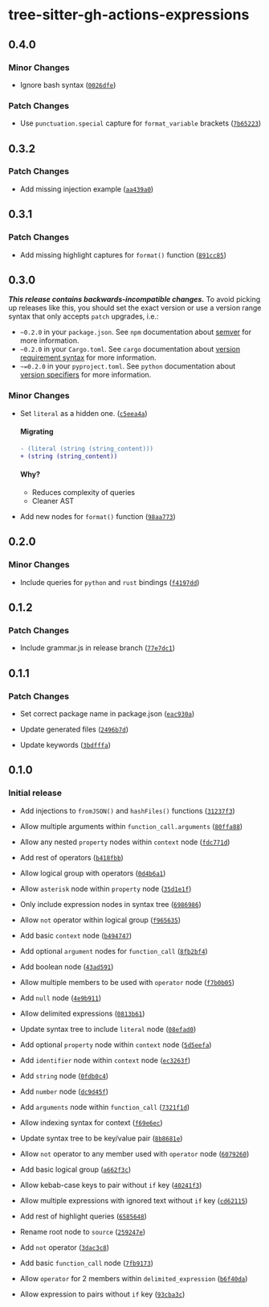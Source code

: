 # tree-sitter-gh-actions-expressions

## 0.4.0

### Minor Changes

- Ignore bash syntax ([`0026dfe`](https://github.com/Hdoc1509/tree-sitter-gh-actions-expressions/commit/0026dfef1ee1074b6bb1558f41d38af7d5fb6874))

### Patch Changes

- Use `punctuation.special` capture for `format_variable` brackets ([`7b65223`](https://github.com/Hdoc1509/tree-sitter-gh-actions-expressions/commit/7b652238043dc9c875fe0bc0377c9b4777fb257e))

## 0.3.2

### Patch Changes

- Add missing injection example ([`aa439a0`](https://github.com/Hdoc1509/tree-sitter-gh-actions-expressions/commit/aa439a06b7f2d267484f1043aacbfa0b6846729e))

## 0.3.1

### Patch Changes

- Add missing highlight captures for `format()` function ([`891cc85`](https://github.com/Hdoc1509/tree-sitter-gh-actions-expressions/commit/891cc85ecae4cbc2b09a7d4530258c6af22279e3))

## 0.3.0

**_This release contains backwards-incompatible changes._** To avoid picking up
releases like this, you should set the exact version or use a version range
syntax that only accepts `patch` upgrades, i.e.:

- `~0.2.0` in your `package.json`. See `npm` documentation about
  [semver](https://docs.npmjs.com/cli/v6/using-npm/semver/) for more
  information.
- `~0.2.0` in your `Cargo.toml`. See `cargo` documentation about
  [version requirement syntax](https://doc.rust-lang.org/cargo/reference/specifying-dependencies.html#version-requirement-syntax)
  for more information.
- `~=0.2.0` in your `pyproject.toml`. See `python` documentation
  about [version specifiers](https://packaging.python.org/en/latest/specifications/version-specifiers/#id5)
  for more information.

### Minor Changes

- Set `literal` as a hidden one. ([`c5eea4a`](https://github.com/Hdoc1509/tree-sitter-gh-actions-expressions/commit/c5eea4ad821260387f4bb94100458129212cf062))

  #### Migrating

  ```diff
  - (literal (string (string_content)))
  + (string (string_content))
  ```

  #### Why?

  - Reduces complexity of queries
  - Cleaner AST

- Add new nodes for `format()` function ([`98aa773`](https://github.com/Hdoc1509/tree-sitter-gh-actions-expressions/commit/98aa773760a22221a1049f89fe19c60b2329d40b))

## 0.2.0

### Minor Changes

- Include queries for `python` and `rust` bindings ([`f4197dd`](https://github.com/Hdoc1509/tree-sitter-gh-actions-expressions/commit/f4197dd9859cac994e58a3dd1a6101c8345c7da0))

## 0.1.2

### Patch Changes

- Include grammar.js in release branch ([`77e7dc1`](https://github.com/Hdoc1509/tree-sitter-gh-actions-expressions/commit/77e7dc1604ed388f3679da7290f181835738dd29))

## 0.1.1

### Patch Changes

- Set correct package name in package.json ([`eac930a`](https://github.com/Hdoc1509/tree-sitter-gh-actions-expressions/commit/eac930a53699d2fd4f2b3183c6459572039859a6))

- Update generated files ([`2496b7d`](https://github.com/Hdoc1509/tree-sitter-gh-actions-expressions/commit/2496b7d4f60cd4d9fc04f31703ccee94fe9c3d6b))

- Update keywords ([`3bdfffa`](https://github.com/Hdoc1509/tree-sitter-gh-actions-expressions/commit/3bdfffaa1ec0e7229d3a681e2e742a4afda5d0ce))

## 0.1.0

### Initial release

- Add injections to `fromJSON()` and `hashFiles()` functions ([`31237f3`](https://github.com/Hdoc1509/tree-sitter-gh-actions-expressions/commit/31237f315a362f4e3d01e33deb40edc18271d3f4))

- Allow multiple arguments within `function_call.arguments` ([`80ffa88`](https://github.com/Hdoc1509/tree-sitter-gh-actions-expressions/commit/80ffa8880c3c41da5ead1888cc652b0de77aa3fe))

- Allow any nested `property` nodes within `context` node ([`fdc771d`](https://github.com/Hdoc1509/tree-sitter-gh-actions-expressions/commit/fdc771d5f39d8bf576ab9a836177e7e353bd0e59))

- Add rest of operators ([`b418fbb`](https://github.com/Hdoc1509/tree-sitter-gh-actions-expressions/commit/b418fbb9c5dfd7c2c8058808d58871954c3d6ac5))

- Allow logical group with operators ([`0d4b6a1`](https://github.com/Hdoc1509/tree-sitter-gh-actions-expressions/commit/0d4b6a1f6f0fa3106d69b4cd847174d2abb97e04))

- Allow `asterisk` node within `property` node ([`35d1e1f`](https://github.com/Hdoc1509/tree-sitter-gh-actions-expressions/commit/35d1e1f4c73294052230df00b1db06658be698c1))

- Only include expression nodes in syntax tree ([`6986986`](https://github.com/Hdoc1509/tree-sitter-gh-actions-expressions/commit/6986986bad4b043fc5a89ec90b1f8bc80fbe23f1))

- Allow `not` operator within logical group ([`f965635`](https://github.com/Hdoc1509/tree-sitter-gh-actions-expressions/commit/f965635318bf2b3558e5a5ee1ad5552e93f652ca))

- Add basic `context` node ([`b494747`](https://github.com/Hdoc1509/tree-sitter-gh-actions-expressions/commit/b494747eac2e15c47d19aac2f12bf4d9c3bf00ac))

- Add optional `argument` nodes for `function_call` ([`8fb2bf4`](https://github.com/Hdoc1509/tree-sitter-gh-actions-expressions/commit/8fb2bf4ddb94a9b2b95ed851534b63fd0c6c1ea2))

- Add boolean node ([`43ad591`](https://github.com/Hdoc1509/tree-sitter-gh-actions-expressions/commit/43ad591d3117e6f4e466c5798bd66f741e8fc633))

- Allow multiple members to be used with `operator` node ([`f7b0b05`](https://github.com/Hdoc1509/tree-sitter-gh-actions-expressions/commit/f7b0b0592419cc88fd816623801de68d68f79086))

- Add `null` node ([`4e9b911`](https://github.com/Hdoc1509/tree-sitter-gh-actions-expressions/commit/4e9b911bfdf09efcf32eadb5d079b6ebf1d7d507))

- Allow delimited expressions ([`0813b61`](https://github.com/Hdoc1509/tree-sitter-gh-actions-expressions/commit/0813b61a4f848f893cbce47e8790042354e8e988))

- Update syntax tree to include `literal` node ([`08efad0`](https://github.com/Hdoc1509/tree-sitter-gh-actions-expressions/commit/08efad06f393dfa260be7da27b7e1aeae41eadec))

- Add optional `property` node within `context` node ([`5d5eefa`](https://github.com/Hdoc1509/tree-sitter-gh-actions-expressions/commit/5d5eefa559166c4bda36db2ed921ba3054f5b05a))

- Add `identifier` node within `context` node ([`ec3263f`](https://github.com/Hdoc1509/tree-sitter-gh-actions-expressions/commit/ec3263faac7eaa1be0dea4acbf8b1032c274deee))

- Add `string` node ([`0fdb0c4`](https://github.com/Hdoc1509/tree-sitter-gh-actions-expressions/commit/0fdb0c4e6a9542fbd5049743fee733ee2d17cf98))

- Add `number` node ([`dc9d45f`](https://github.com/Hdoc1509/tree-sitter-gh-actions-expressions/commit/dc9d45f51afa04d462c8c947c1dc2dfa7d28a329))

- Add `arguments` node within `function_call` ([`7321f1d`](https://github.com/Hdoc1509/tree-sitter-gh-actions-expressions/commit/7321f1dca24f153c392e4c4dcdd40cd8f6d59549))

- Allow indexing syntax for context ([`f69e6ec`](https://github.com/Hdoc1509/tree-sitter-gh-actions-expressions/commit/f69e6ec6d69db3647474b3188e51756f7037aa29))

- Update syntax tree to be key/value pair ([`8b8681e`](https://github.com/Hdoc1509/tree-sitter-gh-actions-expressions/commit/8b8681e3fcbf49d7e9324f8f5156323736629992))

- Allow `not` operator to any member used with `operator` node ([`6079260`](https://github.com/Hdoc1509/tree-sitter-gh-actions-expressions/commit/6079260e9f73a36dfc60dda60baaddecce034ac3))

- Add basic logical group ([`a662f3c`](https://github.com/Hdoc1509/tree-sitter-gh-actions-expressions/commit/a662f3c7d29515882d978a90d0998a7713c37817))

- Allow kebab-case keys to pair without `if` key ([`40241f3`](https://github.com/Hdoc1509/tree-sitter-gh-actions-expressions/commit/40241f394ba3c4d0b1e938b05864018143503bcb))

- Allow multiple expressions with ignored text without `if` key ([`cd62115`](https://github.com/Hdoc1509/tree-sitter-gh-actions-expressions/commit/cd62115d5bf3560cf4d31c0ca82f43772cdaa9b0))

- Add rest of highlight queries ([`6585648`](https://github.com/Hdoc1509/tree-sitter-gh-actions-expressions/commit/65856487867df003ca22c575d09e755ef17442bd))

- Rename root node to `source` ([`259247e`](https://github.com/Hdoc1509/tree-sitter-gh-actions-expressions/commit/259247eed928cd3997ce9601ea19042ea1b07b5e))

- Add `not` operator ([`3dac3c8`](https://github.com/Hdoc1509/tree-sitter-gh-actions-expressions/commit/3dac3c8c3b84e8d55aeb2196307d92c8c70ed103))

- Add basic `function_call` node ([`7fb9173`](https://github.com/Hdoc1509/tree-sitter-gh-actions-expressions/commit/7fb9173f8e6a70a72e20f649e14620d42eb98c72))

- Allow `operator` for 2 members within `delimited_expression` ([`b6f40da`](https://github.com/Hdoc1509/tree-sitter-gh-actions-expressions/commit/b6f40da7722fcac8856960d474d7b4c98929f1d0))

- Allow expression to pairs without `if` key ([`93cba3c`](https://github.com/Hdoc1509/tree-sitter-gh-actions-expressions/commit/93cba3c94ecd809ab4da30a4476f8455a7492459))
